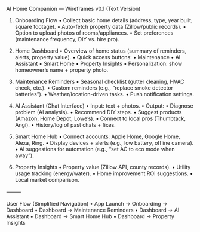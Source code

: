 AI Home Companion — Wireframes v0.1 (Text Version)

1. Onboarding Flow
	•	Collect basic home details (address, type, year built, square footage).
	•	Auto-fetch property data (Zillow/public records).
	•	Option to upload photos of rooms/appliances.
	•	Set preferences (maintenance frequency, DIY vs. hire pro).

2. Home Dashboard
	•	Overview of home status (summary of reminders, alerts, property value).
	•	Quick access buttons:
	•	Maintenance
	•	AI Assistant
	•	Smart Home
	•	Property Insights
	•	Personalization: show homeowner’s name + property photo.

3. Maintenance Reminders
	•	Seasonal checklist (gutter cleaning, HVAC check, etc.).
	•	Custom reminders (e.g., “replace smoke detector batteries”).
	•	Weather/location-driven tasks.
	•	Push notification settings.

4. AI Assistant (Chat Interface)
	•	Input: text + photos.
	•	Output:
	•	Diagnose problem (AI analysis).
	•	Recommend DIY steps.
	•	Suggest products (Amazon, Home Depot, Lowe’s).
	•	Connect to local pros (Thumbtack, Angi).
	•	History/log of past chats + fixes.

5. Smart Home Hub
	•	Connect accounts: Apple Home, Google Home, Alexa, Ring.
	•	Display devices + alerts (e.g., low battery, offline camera).
	•	AI suggestions for automation (e.g., “set AC to eco mode when away”).

6. Property Insights
	•	Property value (Zillow API, county records).
	•	Utility usage tracking (energy/water).
	•	Home improvement ROI suggestions.
	•	Local market comparison.

⸻

User Flow (Simplified Navigation)
	•	App Launch → Onboarding → Dashboard
	•	Dashboard → Maintenance Reminders
	•	Dashboard → AI Assistant
	•	Dashboard → Smart Home Hub
	•	Dashboard → Property Insights
